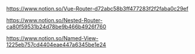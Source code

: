https://www.notion.so/Vue-Router-d72abc58b3ff477283f2f2faba0c29ef  

https://www.notion.so/Nested-Router-ca80f59531b24d78be9b466b4926f760  

https://www.notion.so/Named-View-1225eb757cd4404eae447a6345be1e24  
